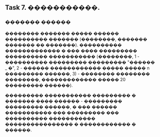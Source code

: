 ## Task 7. �����������.

### ������� ������
�������� ������� ����� ������ ���������� ������� (��������, ������� ������� �� �������). ���������� ������������� � ��� ���� ��������� ���������� ����������� (��������, 1 - ���������� ��������� ��������� "������ _ �", 2 - ������ ������������ ����� ����� n ��������� ������, 3) - �������� �������� ��������, ������������� ����� 20 ��������� ������).

��������� ����������� ��������� � ������� ���� ������ - ��������� ��������� ������, � ��� ������ ����������� ��� ��������� ��� ���������� ����������� ���������������� � ������������ � ������.
